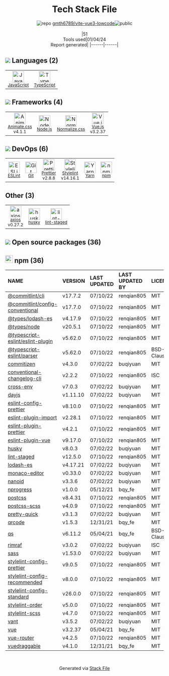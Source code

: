 <!--
&lt;--- Readme.md Snippet without images Start ---&gt;
## Tech Stack
gmth6789/vite-vue3-lowcode is built on the following main stack:

- [Node.js](http://nodejs.org/) – Frameworks (Full Stack)
- [JavaScript](https://developer.mozilla.org/en-US/docs/Web/JavaScript) – Languages
- [TypeScript](http://www.typescriptlang.org) – Languages
- [ESLint](http://eslint.org/) – Code Review
- [Vue.js](http://vuejs.org/) – Javascript UI Libraries
- [Stylelint](http://stylelint.io/) – Code Review
- [axios](https://github.com/mzabriskie/axios) – Javascript Utilities & Libraries
- [Yarn](https://yarnpkg.com/) – Front End Package Manager
- [Normalize.css](https://necolas.github.io/normalize.css/) – CSS Pre-processors / Extensions
- [Prettier](https://prettier.io/) – Code Review
- [Animate.css ](https://animate.style/) – Front-End Frameworks

Full tech stack [here](/techstack.md)

&lt;--- Readme.md Snippet without images End ---&gt;

&lt;--- Readme.md Snippet with images Start ---&gt;
## Tech Stack
gmth6789/vite-vue3-lowcode is built on the following main stack:

- <img width='25' height='25' src='https://img.stackshare.io/service/1011/n1JRsFeB_400x400.png' alt='Node.js'/> [Node.js](http://nodejs.org/) – Frameworks (Full Stack)
- <img width='25' height='25' src='https://img.stackshare.io/service/1209/javascript.jpeg' alt='JavaScript'/> [JavaScript](https://developer.mozilla.org/en-US/docs/Web/JavaScript) – Languages
- <img width='25' height='25' src='https://img.stackshare.io/service/1612/bynNY5dJ.jpg' alt='TypeScript'/> [TypeScript](http://www.typescriptlang.org) – Languages
- <img width='25' height='25' src='https://img.stackshare.io/service/3337/Q4L7Jncy.jpg' alt='ESLint'/> [ESLint](http://eslint.org/) – Code Review
- <img width='25' height='25' src='https://img.stackshare.io/service/3837/paeckCWC.png' alt='Vue.js'/> [Vue.js](http://vuejs.org/) – Javascript UI Libraries
- <img width='25' height='25' src='https://img.stackshare.io/service/5446/V9JsvPul_400x400.jpg' alt='Stylelint'/> [Stylelint](http://stylelint.io/) – Code Review
- <img width='25' height='25' src='https://img.stackshare.io/no-img-open-source.png' alt='axios'/> [axios](https://github.com/mzabriskie/axios) – Javascript Utilities & Libraries
- <img width='25' height='25' src='https://img.stackshare.io/service/5848/44mC-kJ3.jpg' alt='Yarn'/> [Yarn](https://yarnpkg.com/) – Front End Package Manager
- <img width='25' height='25' src='https://img.stackshare.io/service/6361/default_8c8faac34fdcb5b696503f5166b5232ad0adcf6e.png' alt='Normalize.css'/> [Normalize.css](https://necolas.github.io/normalize.css/) – CSS Pre-processors / Extensions
- <img width='25' height='25' src='https://img.stackshare.io/service/7035/default_66f265943abed56bcdbfca1c866a4261b1fbb063.jpg' alt='Prettier'/> [Prettier](https://prettier.io/) – Code Review
- <img width='25' height='25' src='https://img.stackshare.io/service/9195/default_5aa00f79c6648507ba5f6c66c130a832332e5adc.png' alt='Animate.css '/> [Animate.css ](https://animate.style/) – Front-End Frameworks

Full tech stack [here](/techstack.md)

&lt;--- Readme.md Snippet with images End ---&gt;
-->
<div align="center">

# Tech Stack File
![](https://img.stackshare.io/repo.svg "repo") [gmth6789/vite-vue3-lowcode](https://github.com/gmth6789/vite-vue3-lowcode)![](https://img.stackshare.io/public_badge.svg "public")
<br/><br/>
|51<br/>Tools used|01/04/24 <br/>Report generated|
|------|------|
</div>

## <img src='https://img.stackshare.io/languages.svg'/> Languages (2)
<table><tr>
  <td align='center'>
  <img width='36' height='36' src='https://img.stackshare.io/service/1209/javascript.jpeg' alt='JavaScript'>
  <br>
  <sub><a href="https://developer.mozilla.org/en-US/docs/Web/JavaScript">JavaScript</a></sub>
  <br>
  <sub></sub>
</td>

<td align='center'>
  <img width='36' height='36' src='https://img.stackshare.io/service/1612/bynNY5dJ.jpg' alt='TypeScript'>
  <br>
  <sub><a href="http://www.typescriptlang.org">TypeScript</a></sub>
  <br>
  <sub></sub>
</td>

</tr>
</table>

## <img src='https://img.stackshare.io/frameworks.svg'/> Frameworks (4)
<table><tr>
  <td align='center'>
  <img width='36' height='36' src='https://img.stackshare.io/service/9195/default_5aa00f79c6648507ba5f6c66c130a832332e5adc.png' alt='Animate.css '>
  <br>
  <sub><a href="https://animate.style/">Animate.css </a></sub>
  <br>
  <sub>v4.1.1</sub>
</td>

<td align='center'>
  <img width='36' height='36' src='https://img.stackshare.io/service/1011/n1JRsFeB_400x400.png' alt='Node.js'>
  <br>
  <sub><a href="http://nodejs.org/">Node.js</a></sub>
  <br>
  <sub></sub>
</td>

<td align='center'>
  <img width='36' height='36' src='https://img.stackshare.io/service/6361/default_8c8faac34fdcb5b696503f5166b5232ad0adcf6e.png' alt='Normalize.css'>
  <br>
  <sub><a href="https://necolas.github.io/normalize.css/">Normalize.css</a></sub>
  <br>
  <sub></sub>
</td>

<td align='center'>
  <img width='36' height='36' src='https://img.stackshare.io/service/3837/paeckCWC.png' alt='Vue.js'>
  <br>
  <sub><a href="http://vuejs.org/">Vue.js</a></sub>
  <br>
  <sub>v3.2.37</sub>
</td>

</tr>
</table>

## <img src='https://img.stackshare.io/devops.svg'/> DevOps (6)
<table><tr>
  <td align='center'>
  <img width='36' height='36' src='https://img.stackshare.io/service/3337/Q4L7Jncy.jpg' alt='ESLint'>
  <br>
  <sub><a href="http://eslint.org/">ESLint</a></sub>
  <br>
  <sub></sub>
</td>

<td align='center'>
  <img width='36' height='36' src='https://img.stackshare.io/service/1046/git.png' alt='Git'>
  <br>
  <sub><a href="http://git-scm.com/">Git</a></sub>
  <br>
  <sub></sub>
</td>

<td align='center'>
  <img width='36' height='36' src='https://img.stackshare.io/service/7035/default_66f265943abed56bcdbfca1c866a4261b1fbb063.jpg' alt='Prettier'>
  <br>
  <sub><a href="https://prettier.io/">Prettier</a></sub>
  <br>
  <sub>v2.8.8</sub>
</td>

<td align='center'>
  <img width='36' height='36' src='https://img.stackshare.io/service/5446/V9JsvPul_400x400.jpg' alt='Stylelint'>
  <br>
  <sub><a href="http://stylelint.io/">Stylelint</a></sub>
  <br>
  <sub>v14.16.1</sub>
</td>

<td align='center'>
  <img width='36' height='36' src='https://img.stackshare.io/service/5848/44mC-kJ3.jpg' alt='Yarn'>
  <br>
  <sub><a href="https://yarnpkg.com/">Yarn</a></sub>
  <br>
  <sub></sub>
</td>

<td align='center'>
  <img width='36' height='36' src='https://img.stackshare.io/service/1120/lejvzrnlpb308aftn31u.png' alt='npm'>
  <br>
  <sub><a href="https://www.npmjs.com/">npm</a></sub>
  <br>
  <sub></sub>
</td>

</tr>
</table>

## Other (3)
<table><tr>
  <td align='center'>
  <img width='36' height='36' src='https://img.stackshare.io/no-img-open-source.png' alt='axios'>
  <br>
  <sub><a href="https://github.com/mzabriskie/axios">axios</a></sub>
  <br>
  <sub>v0.27.2</sub>
</td>

<td align='center'>
  <img width='36' height='36' src='https://img.stackshare.io/service/9527/5502029.jpeg' alt='husky'>
  <br>
  <sub><a href="https://github.com/typicode/husky">husky</a></sub>
  <br>
  <sub></sub>
</td>

<td align='center'>
  <img width='36' height='36' src='https://img.stackshare.io/service/10577/11071.jpeg' alt='lint-staged'>
  <br>
  <sub><a href="https://github.com/okonet/lint-staged">lint-staged</a></sub>
  <br>
  <sub></sub>
</td>

</tr>
</table>


## <img src='https://img.stackshare.io/group.svg' /> Open source packages (36)</h2>

## <img width='24' height='24' src='https://img.stackshare.io/service/1120/lejvzrnlpb308aftn31u.png'/> npm (36)

|NAME|VERSION|LAST UPDATED|LAST UPDATED BY|LICENSE|VULNERABILITIES|
|:------|:------|:------|:------|:------|:------|
|[@commitlint/cli](https://www.npmjs.com/@commitlint/cli)|v17.7.2|07/10/22|renqian805 |MIT|N/A|
|[@commitlint/config-conventional](https://www.npmjs.com/@commitlint/config-conventional)|v17.7.0|07/10/22|renqian805 |MIT|N/A|
|[@types/lodash-es](https://www.npmjs.com/@types/lodash-es)|v4.17.9|07/10/22|renqian805 |MIT|N/A|
|[@types/node](https://www.npmjs.com/@types/node)|v20.5.1|07/10/22|renqian805 |MIT|N/A|
|[@typescript-eslint/eslint-plugin](https://www.npmjs.com/@typescript-eslint/eslint-plugin)|v5.62.0|07/10/22|renqian805 |MIT|N/A|
|[@typescript-eslint/parser](https://www.npmjs.com/@typescript-eslint/parser)|v5.62.0|07/10/22|renqian805 |BSD-2-Clause|N/A|
|[commitizen](https://www.npmjs.com/commitizen)|v4.3.0|07/02/22|buqiyuan |MIT|N/A|
|[conventional-changelog-cli](https://www.npmjs.com/conventional-changelog-cli)|v2.2.2|07/10/22|renqian805 |ISC|N/A|
|[cross-env](https://www.npmjs.com/cross-env)|v7.0.3|07/02/22|buqiyuan |MIT|N/A|
|[dayjs](https://www.npmjs.com/dayjs)|v1.11.10|07/02/22|buqiyuan |MIT|N/A|
|[eslint-config-prettier](https://www.npmjs.com/eslint-config-prettier)|v8.10.0|07/10/22|renqian805 |MIT|N/A|
|[eslint-plugin-import](https://www.npmjs.com/eslint-plugin-import)|v2.28.1|07/10/22|renqian805 |MIT|N/A|
|[eslint-plugin-prettier](https://www.npmjs.com/eslint-plugin-prettier)|v4.2.1|07/10/22|renqian805 |MIT|N/A|
|[eslint-plugin-vue](https://www.npmjs.com/eslint-plugin-vue)|v9.17.0|07/10/22|renqian805 |MIT|N/A|
|[husky](https://www.npmjs.com/husky)|v8.0.3|07/02/22|buqiyuan |MIT|N/A|
|[lint-staged](https://www.npmjs.com/lint-staged)|v12.5.0|07/10/22|renqian805 |MIT|N/A|
|[lodash-es](https://www.npmjs.com/lodash-es)|v4.17.21|07/02/22|buqiyuan |MIT|N/A|
|[monaco-editor](https://www.npmjs.com/monaco-editor)|v0.33.0|07/02/22|buqiyuan |MIT|N/A|
|[nanoid](https://www.npmjs.com/nanoid)|v3.3.6|07/02/22|buqiyuan |MIT|N/A|
|[nprogress](https://www.npmjs.com/nprogress)|v1.0.0|05/12/21|bqy_fe |MIT|N/A|
|[postcss](https://www.npmjs.com/postcss)|v8.4.31|07/10/22|renqian805 |MIT|N/A|
|[postcss-scss](https://www.npmjs.com/postcss-scss)|v4.0.9|07/10/22|renqian805 |MIT|N/A|
|[pretty-quick](https://www.npmjs.com/pretty-quick)|v3.1.3|07/02/22|buqiyuan |MIT|N/A|
|[qrcode](https://www.npmjs.com/qrcode)|v1.5.3|12/31/21|bqy_fe |MIT|N/A|
|[qs](https://www.npmjs.com/qs)|v6.11.2|05/04/21|bqy_fe |BSD-3-Clause|N/A|
|[rimraf](https://www.npmjs.com/rimraf)|v3.0.2|07/02/22|buqiyuan |ISC|N/A|
|[sass](https://www.npmjs.com/sass)|v1.53.0|07/02/22|buqiyuan |MIT|N/A|
|[stylelint-config-prettier](https://www.npmjs.com/stylelint-config-prettier)|v9.0.5|07/10/22|renqian805 |MIT|N/A|
|[stylelint-config-recommended](https://www.npmjs.com/stylelint-config-recommended)|v8.0.0|07/10/22|renqian805 |MIT|N/A|
|[stylelint-config-standard](https://www.npmjs.com/stylelint-config-standard)|v26.0.0|07/10/22|renqian805 |MIT|N/A|
|[stylelint-order](https://www.npmjs.com/stylelint-order)|v5.0.0|07/10/22|renqian805 |MIT|N/A|
|[stylelint-scss](https://www.npmjs.com/stylelint-scss)|v4.7.0|07/10/22|renqian805 |MIT|N/A|
|[vant](https://www.npmjs.com/vant)|v3.5.2|07/02/22|buqiyuan |MIT|N/A|
|[vue](https://www.npmjs.com/vue)|v3.2.37|05/04/21|bqy_fe |MIT|N/A|
|[vue-router](https://www.npmjs.com/vue-router)|v4.2.5|07/10/22|renqian805 |MIT|N/A|
|[vuedraggable](https://www.npmjs.com/vuedraggable)|v4.1.0|12/31/21|bqy_fe |MIT|N/A|

<br/>
<div align='center'>

Generated via [Stack File](https://github.com/marketplace/stack-file)
